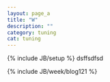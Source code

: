 ```yaml
---
layout: page_a
title: "W"
description: ""
category: tuning
cat: tuning
---
```

{% include JB/setup %}
dsffsdfsd


{% include JB/week/blog121 %}
